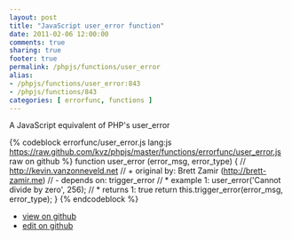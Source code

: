```yaml
---
layout: post
title: "JavaScript user_error function"
date: 2011-02-06 12:00:00
comments: true
sharing: true
footer: true
permalink: /phpjs/functions/user_error
alias:
- /phpjs/functions/user_error:843
- /phpjs/functions/843
categories: [ errorfunc, functions ]
---
```

A JavaScript equivalent of PHP's user_error
<!-- more -->
{% codeblock errorfunc/user_error.js lang:js https://raw.github.com/kvz/phpjs/master/functions/errorfunc/user_error.js raw on github %}
function user_error (error_msg, error_type) {
    // http://kevin.vanzonneveld.net
    // +   original by: Brett Zamir (http://brett-zamir.me)
    // -    depends on: trigger_error
    // *     example 1: user_error('Cannot divide by zero', 256);
    // *     returns 1: true
    return this.trigger_error(error_msg, error_type);
}
{% endcodeblock %}
<ul>
 <li><a href="https://github.com/kvz/phpjs/blob/master/functions/errorfunc/user_error.js">view on github</a></li>
 <li><a href="https://github.com/kvz/phpjs/edit/master/functions/errorfunc/user_error.js">edit on github</a></li>
</ul>
